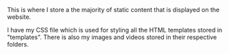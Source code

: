 This is where I store a the majority of static content that is displayed on the website.

I have my CSS file which is used for styling all the HTML templates stored in "templates".
There is also my images and videos stored in their respective folders.